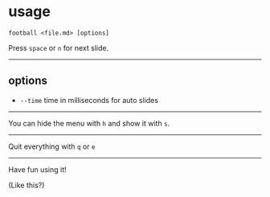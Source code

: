 # usage

```
football <file.md> [options]
```

Press `space` or `n` for next slide.

----

## options

* `--time` time in milliseconds for auto slides

---

You can hide the menu with `h` and show it with `s`.

---

Quit everything with `q` or `e`

---

Have fun using it!

(Like this?)
